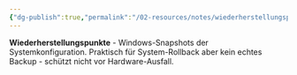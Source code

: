 ```yaml
---
{"dg-publish":true,"permalink":"/02-resources/notes/wiederherstellungspunkte/","tags":["system/snapshot","informatik/betriebssystem/windows/wiederherstellung"],"noteIcon":"","updated":"2025-09-10T16:55:34.821+02:00"}
---
```



**Wiederherstellungspunkte** - Windows-Snapshots der Systemkonfiguration.
Praktisch für System-Rollback aber kein echtes Backup - schützt nicht vor Hardware-Ausfall.